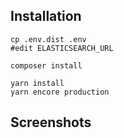 ## Installation

```
cp .env.dist .env
#edit ELASTICSEARCH_URL

composer install

yarn install
yarn encore production
```

## Screenshots
